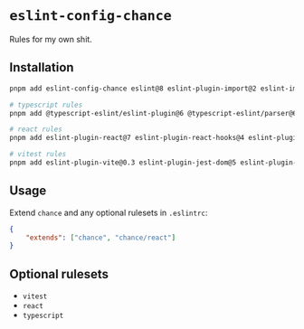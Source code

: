 # `eslint-config-chance`

Rules for my own shit.

## Installation

```sh
pnpm add eslint-config-chance eslint@8 eslint-plugin-import@2 eslint-import-resolver-node@0.3 --save-dev

# typescript rules
pnpm add @typescript-eslint/eslint-plugin@6 @typescript-eslint/parser@6 eslint-import-resolver-typescript@3 --save-dev

# react rules
pnpm add eslint-plugin-react@7 eslint-plugin-react-hooks@4 eslint-plugin-jsx-a11y@6 --save-dev

# vitest rules
pnpm add eslint-plugin-vite@0.3 eslint-plugin-jest-dom@5 eslint-plugin-testing-library@6 --save-dev
```

## Usage

Extend `chance` and any optional rulesets in `.eslintrc`:

```json
{
	"extends": ["chance", "chance/react"]
}
```

## Optional rulesets

- `vitest`
- `react`
- `typescript`
